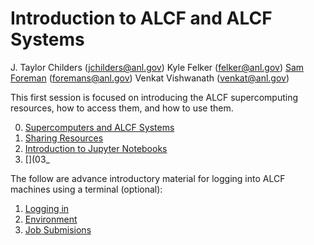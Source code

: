 
# Introduction to ALCF and ALCF Systems

J. Taylor Childers (jchilders@anl.gov)
Kyle Felker (felker@anl.gov)
[Sam Foreman](https://github.com/saforem2) (foremans@anl.gov)
Venkat Vishwanath (venkat@anl.gov)

This first session is focused on introducing the ALCF supercomputing resources, how to access them, and how to use them.

0. [Supercomputers and ALCF Systems](00_computeSystems.md)
1. [Sharing Resources](01_sharedResources.md)
2. [Introduction to Jupyter Notebooks](02_jupyterNotebooks.md)
3. [](03_

The follow are advance introductory material for logging into ALCF machines using a terminal (optional):
1. [Logging in](10_howToLogin.md)
2. [Environment](11_howToSetupEnvironment.md)
3. [Job Submisions](12_jobQueuesSubmission.md)


